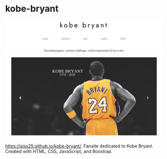 # kobe-bryant

![](kobe-bryant.png)

https://ajss25.github.io/kobe-bryant/. 
Fansite dedicated to Kobe Bryant. 
Created with HTML, CSS, JavaScript, and Boostrap. 

